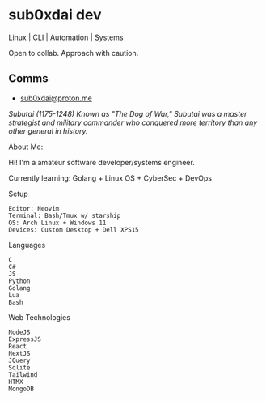# sub0xdai dev

Linux | CLI | Automation | Systems

Open to collab. Approach with caution.

## Comms
- sub0xdai@proton.me

_Subutai (1175-1248) Known as "The Dog of War," Subutai was a master strategist and military commander who conquered more territory than any other general in history._

About Me:

Hi! I'm a amateur software developer/systems engineer. 

Currently learning: Golang + Linux OS + CyberSec + DevOps

Setup

    Editor: Neovim
    Terminal: Bash/Tmux w/ starship
    OS: Arch Linux + Windows 11
    Devices: Custom Desktop + Dell XPS15

Languages

    C
    C#
    JS
    Python
    Golang
    Lua
    Bash

Web Technologies

    NodeJS
    ExpressJS
    React
    NextJS
    JQuery
    Sqlite
    Tailwind
    HTMX
    MongoDB


